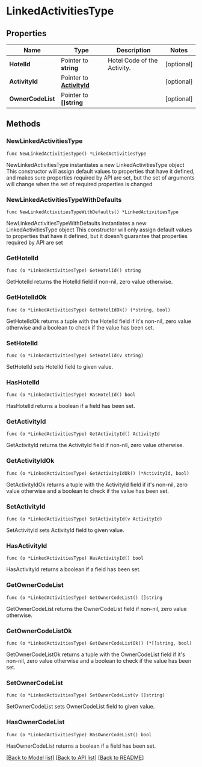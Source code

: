 # LinkedActivitiesType

## Properties

Name | Type | Description | Notes
------------ | ------------- | ------------- | -------------
**HotelId** | Pointer to **string** | Hotel Code of the Activity. | [optional] 
**ActivityId** | Pointer to [**ActivityId**](ActivityId.md) |  | [optional] 
**OwnerCodeList** | Pointer to **[]string** |  | [optional] 

## Methods

### NewLinkedActivitiesType

`func NewLinkedActivitiesType() *LinkedActivitiesType`

NewLinkedActivitiesType instantiates a new LinkedActivitiesType object
This constructor will assign default values to properties that have it defined,
and makes sure properties required by API are set, but the set of arguments
will change when the set of required properties is changed

### NewLinkedActivitiesTypeWithDefaults

`func NewLinkedActivitiesTypeWithDefaults() *LinkedActivitiesType`

NewLinkedActivitiesTypeWithDefaults instantiates a new LinkedActivitiesType object
This constructor will only assign default values to properties that have it defined,
but it doesn't guarantee that properties required by API are set

### GetHotelId

`func (o *LinkedActivitiesType) GetHotelId() string`

GetHotelId returns the HotelId field if non-nil, zero value otherwise.

### GetHotelIdOk

`func (o *LinkedActivitiesType) GetHotelIdOk() (*string, bool)`

GetHotelIdOk returns a tuple with the HotelId field if it's non-nil, zero value otherwise
and a boolean to check if the value has been set.

### SetHotelId

`func (o *LinkedActivitiesType) SetHotelId(v string)`

SetHotelId sets HotelId field to given value.

### HasHotelId

`func (o *LinkedActivitiesType) HasHotelId() bool`

HasHotelId returns a boolean if a field has been set.

### GetActivityId

`func (o *LinkedActivitiesType) GetActivityId() ActivityId`

GetActivityId returns the ActivityId field if non-nil, zero value otherwise.

### GetActivityIdOk

`func (o *LinkedActivitiesType) GetActivityIdOk() (*ActivityId, bool)`

GetActivityIdOk returns a tuple with the ActivityId field if it's non-nil, zero value otherwise
and a boolean to check if the value has been set.

### SetActivityId

`func (o *LinkedActivitiesType) SetActivityId(v ActivityId)`

SetActivityId sets ActivityId field to given value.

### HasActivityId

`func (o *LinkedActivitiesType) HasActivityId() bool`

HasActivityId returns a boolean if a field has been set.

### GetOwnerCodeList

`func (o *LinkedActivitiesType) GetOwnerCodeList() []string`

GetOwnerCodeList returns the OwnerCodeList field if non-nil, zero value otherwise.

### GetOwnerCodeListOk

`func (o *LinkedActivitiesType) GetOwnerCodeListOk() (*[]string, bool)`

GetOwnerCodeListOk returns a tuple with the OwnerCodeList field if it's non-nil, zero value otherwise
and a boolean to check if the value has been set.

### SetOwnerCodeList

`func (o *LinkedActivitiesType) SetOwnerCodeList(v []string)`

SetOwnerCodeList sets OwnerCodeList field to given value.

### HasOwnerCodeList

`func (o *LinkedActivitiesType) HasOwnerCodeList() bool`

HasOwnerCodeList returns a boolean if a field has been set.


[[Back to Model list]](../README.md#documentation-for-models) [[Back to API list]](../README.md#documentation-for-api-endpoints) [[Back to README]](../README.md)


